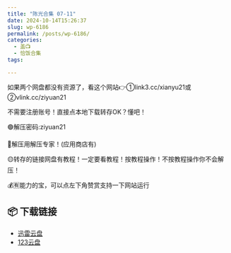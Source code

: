 ```yaml
---
title: "陈光合集 07-11"
date: 2024-10-14T15:26:37
slug: wp-6186
permalink: /posts/wp-6186/
categories:
  - 盖📺
  - 恰饭合集
tags:

---
```


如果两个网盘都没有资源了，看这个网站👉①link3.cc/xianyu21或②vlink.cc/ziyuan21

不需要注册账号！直接点本地下载转存OK？懂吧！

🟢解压密码:ziyuan21

🔵解压用解压专家！(应用商店有)

🟡转存的链接网盘有教程！一定要看教程！按教程操作！不按教程操作你不会解压！

💰🈶能力的宝，可以点左下角赞赏支持一下网站运行

## 📦 下载链接
- [迅雷云盘](https://blziyuan21.com/pay-download/6186?key=7d6deab1d8&down_id=0)
- [123云盘](https://blziyuan21.com/pay-download/6186?key=7d6deab1d8&down_id=1)

